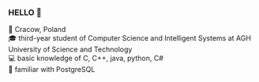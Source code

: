 ### HELLO :wave:
:round_pushpin: Cracow, Poland <br>
:mortar_board: third-year student of Computer Science and Intelligent Systems at AGH University of Science and Technology <br>
:computer: basic knowledge of C, C++, java, python, C# <br> 
:elephant: familiar with PostgreSQL <br>



